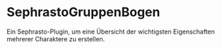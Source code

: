 # SephrastoGruppenBogen
Ein Sephrasto-Plugin, um eine Übersicht der wichtigsten Eigenschaften mehrerer Charaktere zu erstellen.
